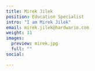 ```yaml
---
title: Mirek Jilek
position: Education Specialist
intro: "I am Mirek Jilek"
email: mirek.jilek@hardwario.com
weight: 11
images:
  preview: mirek.jpg
  full: ""
social:

---
```

